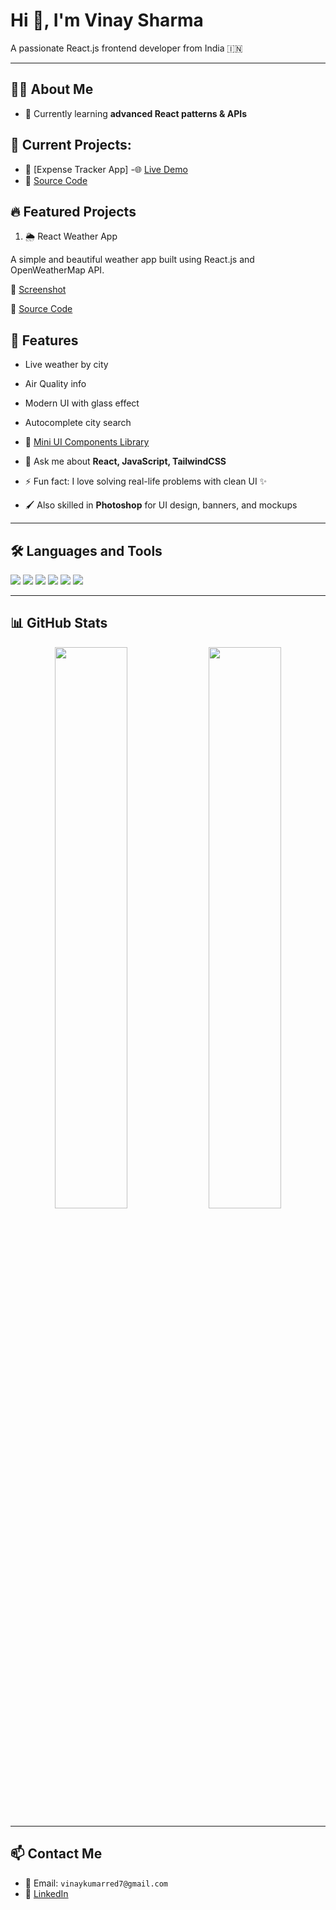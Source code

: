 # Hi 👋, I'm Vinay Sharma  
A passionate React.js frontend developer from India 🇮🇳

---

## 👨‍💻 About Me  
- 🌱 Currently learning **advanced React patterns & APIs**  
## 🔨 Current Projects:
  - 🧾 [Expense Tracker App]
  -🌐 [Live Demo](https://expense-tracker-six-weld-74.vercel.app) 
  - 📂 [Source Code](https://github.com/visiblevinay/expense-tracker)

## 🔥 Featured Projects

1. 🌦️ React Weather App

A simple and beautiful weather app built using React.js and OpenWeatherMap API.

🔗 [Screenshot](https://github.com/visiblevinay/Reactjs-Weather-App/blob/main/preview.png?raw=true)

📂 [Source Code](https://github.com/visiblevinay/weather-app)

## 🚀 Features
- Live weather by city
- Air Quality info
- Modern UI with glass effect
- Autocomplete city search


- 🧰 [Mini UI Components Library](https://github.com/visiblevinay/ui-components)

  
- 💬 Ask me about **React, JavaScript, TailwindCSS**  
- ⚡ Fun fact: I love solving real-life problems with clean UI ✨  
- 🖌️ Also skilled in **Photoshop** for UI design, banners, and mockups

---

## 🛠️ Languages and Tools  
<p align="left">
  <img src="https://img.shields.io/badge/React-20232A?style=flat&logo=react&logoColor=61DAFB"/>
  <img src="https://img.shields.io/badge/Tailwind_CSS-38B2AC?style=flat&logo=tailwind-css&logoColor=white"/>
  <img src="https://img.shields.io/badge/JavaScript-yellow?style=flat&logo=javascript&logoColor=black"/>
  <img src="https://img.shields.io/badge/HTML5-E34F26?style=flat&logo=html5&logoColor=white"/>
  <img src="https://img.shields.io/badge/CSS3-1572B6?style=flat&logo=css3&logoColor=white"/>
  <img src="https://img.shields.io/badge/Photoshop-31A8FF?style=flat&logo=adobe-photoshop&logoColor=white"/>
</p>

---

## 📊 GitHub Stats  
<p align="center">
  <img src="https://github-readme-stats.vercel.app/api?username=visiblevinay&show_icons=true&theme=radical" width="48%"/>
  <img src="https://github-readme-streak-stats.herokuapp.com?user=visiblevinay&theme=radical" width="48%"/>
</p>

---

## 📫 Contact Me  
- 📧 Email: `vinaykumarred7@gmail.com`  
- 🔗 [LinkedIn](https://www.linkedin.com/in/vinay-kumar-5a22b0228/)
